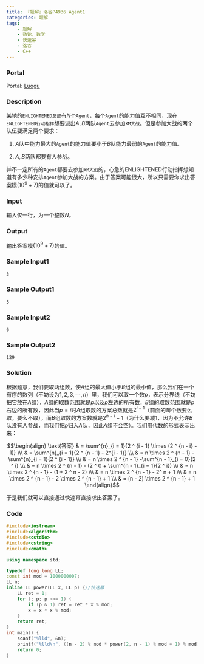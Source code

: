 ```yaml
---
title: 『题解』洛谷P4936 Agent1
categories: 题解
tags:
    - 题解
    - 数论，数学
    - 快速幂
    - 洛谷
    - C++
---
```


### Portal

Portal: [Luogu](https://www.luogu.com.cn/problem/P4936)

### Description

某地的`ENLIGHTENED总部`有$N$个`Agent`，每个`Agent`的能力值互不相同，现在`ENLIGHTENED行动指挥`想要派出$A, B$两队`Agent`去参加`XM大战`。但是参加大战的两个队伍要满足两个要求：

1. $A$队中能力最大的`Agent`的能力值要小于$B$队能力最弱的`Agent`的能力值。

2. $A, B$两队都要有人参战。

并不一定所有的`Agent`都要去参加`XM大战`的，心急的ENLIGHTENED行动指挥想知道有多少种安排`Agent`参加大战的方案。由于答案可能很大，所以只需要你求出答案模$(10 ^ 9 + 7)$的值就可以了。

### Input

输入仅一行，为一个整数$N$。

### Output

输出答案模$(10 ^ 9 + 7)$的值。

### Sample Input1

```
3
```

### Sample Output1

```
5
```
### Sample Input2

```
6
```

### Sample Output2

```
129
```

### Solution

根据题意，我们要取两组数，使$A$组的最大值小于$B$组的最小值，那么我们在一个有序的数列（不妨设为$1, 2, 3, \cdots , n$）里，我们可以取一个数$p$，表示分界线（不妨把它放在$A$组），$A$组的取数范围就是$p$以及$p$左边的所有数，$B$组的取数范围就是$p$右边的所有数，因此当$p = i$时$A$组取数的方案总数就是$2 ^ {i - 1}$（前面的每个数要么取，要么不取），而$B$组取数的方案数就是$2 ^ {n - i} - 1$（为什么要减$1$，因为不允许$B$队没有人参战，而我们把$p$归入$A$队，因此$A$组不会空）。我们用代数的形式表示出来：

$$\begin{align} \text{答案} & = \sum^{n}_{i = 1}{2 ^ {i - 1} \times (2 ^ {n - i} - 1)} \\\ & = \sum^{n}_{i = 1}{2 ^ {n - 1} - 2^{i - 1}} \\\ & = n \times 2 ^ {n - 1} - \sum^{n}_{i = 1}{2 ^ {i - 1}} \\\ & = n \times 2 ^ {n - 1} -\sum^{n - 1}_{i = 0}{2 ^ i} \\\ & = n \times 2 ^ {n - 1} - (2 ^ 0 + \sum^{n - 1}_{i = 1}{2 ^ i}) \\\ & = n \times 2 ^ {n - 1} - (1 + 2 ^ n - 2) \\\ & = n \times 2 ^ {n - 1} - 2^ n + 1 \\\ & = n \times 2 ^ {n - 1} - 2 \times 2 ^ {n - 1} + 1 \\\ & = (n - 2) \times 2 ^ {n - 1} + 1 \end{align}​$$

于是我们就可以直接通过快速幂直接求出答案了。

### Code

```cpp
#include<iostream>
#include<algorithm>
#include<cstdio>
#include<cstring>
#include<cmath>

using namespace std;

typedef long long LL;
const int mod = 1000000007;
LL n;
inline LL power(LL x, LL p) {//快速幂
    LL ret = 1;
    for (; p; p >>= 1) {
        if (p & 1) ret = ret * x % mod;
        x = x * x % mod;
    }
    return ret;
}
int main() {
    scanf("%lld", &n);
    printf("%lld\n", ((n - 2) % mod * power(2, n - 1) % mod + 1) % mod);//公式
    return 0;
}
```